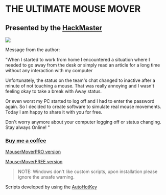 # THE ULTIMATE MOUSE MOVER
## Presented by the [HackMaster](https://hackmaster.shop/)
![](http://hackmaster.shop/wp-content/uploads/2021/04/logo.png)

Message from the author:

"When I started to work from home I encountered a situation where I needed to go away from the desk or simply read an article for a long time without any interaction with my computer

Unfortunately, the status on the team's chat changed to inactive after a minute of not touching a mouse. That was really annoying and I wasn't feeling okay to take a break with Away status.

Or even worst my PC started to log off and I had to enter the password again.
So I decided to create software to simulate real mouse movements. Today I am happy to share it with you for free.

Don't worry anymore about your computer logging off or status changing. Stay always Online! "

### [Buy me a coffee](https://www.buymeacoffee.com/hackmaster/e/29669?mc_cid=0e0bd81667&mc_eid=4e6ef24dce)

[MouserMoverPRO version](https://github.com/Storm-Develop/BreakTime/releases/tag/MouseMover)

[MouserMoverFREE version](https://github.com/Storm-Develop/BreakTime/blob/main/MouseMoverFree.zip)

>NOTE: Windows don't like custom scripts, upon installation please ignore the unsafe warning.

Scripts developed by using the [AutoHotKey](https://www.autohotkey.com/)
